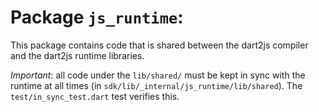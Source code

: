 # Package `js_runtime`:

This package contains code that is shared between the dart2js compiler and the
dart2js runtime libraries.

*Important*: all code under the `lib/shared/` must be kept in sync with the
runtime at all times (in `sdk/lib/_internal/js_runtime/lib/shared`). The
`test/in_sync_test.dart` test verifies this.

